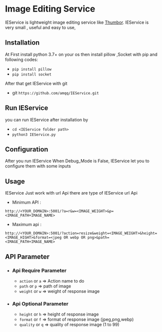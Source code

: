 # Image Editing Service #

IEService is lightweight image editing service like [Thumbor](https://github.com/thumbor/thumbor).
IEService is very small , useful and easy to use,

## Installation ##

At First install python 3.7+ on your os then install pillow ,Socket with pip and following codes:

- `pip install pillow` 
- `pip install socket`

After that get IEService with git
- git `https://github.com/amqq/IEService.git`

## Run IEService ##

you can run IEService after installation by 

- `cd <IEService folder path>`
- `python3 IEService.py`

## Configuration ##

After you run IEService When Debug_Mode is False, IEService let you to configure them with some inputs

## Usage ##

IEService Just work with url Api there are type of IEService url Api

- Minimum API :

`http://<YOUR_DOMAIN>:5001/?a=r&w=<IMAGE_WEIGHT>&p=<IMAGE_PATH+IMAGE_NAME>`

- Maximum api :

`http://<YOUR_DOMAIN>:5001/?action=resize&weight=<IMAGE_WEIGHT>&height=<IMAGE_HIGHT>&format=<jpeg OR webp OR png>&path=<IMAGE_PATH+IMAGE_NAME>`

## API Parameter ##

- ### Api Require Parameter ###
  - `action` or `a` => Action name to do
  - `path` or `p` => path of image
  - `weight` or `w` => weight of response image

- ### Api Optional Parameter ###
  - `height` or `h` => height of response image
  - `format` or `f` => format of response image (jpeg,png,webp)
  - `quality` or `q` => quality of response image (1 to 99)

